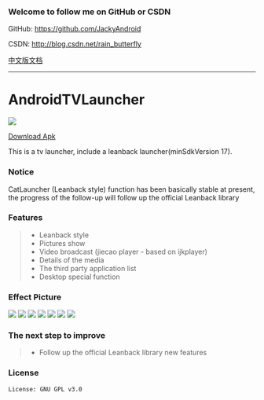 ### Welcome to follow me on GitHub or CSDN

GitHub: https://github.com/JackyAndroid

CSDN: http://blog.csdn.net/rain_butterfly

[中文版文档](https://github.com/JackyAndroid/AndroidTVLauncher/blob/master/README-CN.md)

---
# AndroidTVLauncher

![](https://github.com/JackyAndroid/AndroidTVLauncher/blob/master/Cat/src/main/res/mipmap-xxhdpi/ic_launcher.jpg)

[Download Apk](https://fir.im/3yhj)

This is a tv launcher, include a leanback launcher(minSdkVersion 17).

### Notice
CatLauncher (Leanback style) function has been basically stable at present, the progress of the follow-up will follow up the official Leanback library

### Features
> * Leanback style
> * Pictures show
> * Video broadcast (jiecao player - based on ijkplayer)
> * Details of the media
> * The third party application list
> * Desktop special function

### Effect Picture
![](https://github.com/JackyAndroid/AndroidTVLauncher/blob/master/screenshots/design_sketch1.png)
![](https://github.com/JackyAndroid/AndroidTVLauncher/blob/master/screenshots/design_sketch2.png)
![](https://github.com/JackyAndroid/AndroidTVLauncher/blob/master/screenshots/design_sketch3.png)
![](https://github.com/JackyAndroid/AndroidTVLauncher/blob/master/screenshots/design_sketch4.png)
![](https://github.com/JackyAndroid/AndroidTVLauncher/blob/master/screenshots/design_sketch5.png)
![](https://github.com/JackyAndroid/AndroidTVLauncher/blob/master/screenshots/design_sketch6.png)
![](https://github.com/JackyAndroid/AndroidTVLauncher/blob/master/screenshots/design_sketch7.png)

### The next step to improve
> * Follow up the official Leanback library new features

### License

    License: GNU GPL v3.0
